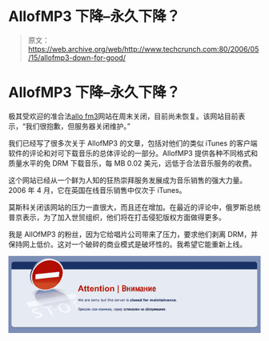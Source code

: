 # AllofMP3 下降–永久下降？

> 原文：<https://web.archive.org/web/http://www.techcrunch.com:80/2006/05/15/allofmp3-down-for-good/>

# AllofMP3 下降–永久下降？

 [](https://web.archive.org/web/20220906073616/http://www.allofmp3.com/) 极其受欢迎的准合法[allo fm3](https://web.archive.org/web/20220906073616/http://www.allofmp3.com/)网站在周末关闭，目前尚未恢复。该网站目前表示，“我们很抱歉，但服务器关闭维护。”

我们已经写了很多次关于 AllofMP3 的文章，包括对他们的类似 iTunes 的客户端软件的评论和对可下载音乐的总体评论的一部分。AllofMP3 提供各种不同格式和质量水平的免 DRM 下载音乐，每 MB 0.02 美元，远低于合法音乐服务的收费。

这个网站已经从一个鲜为人知的狂热崇拜服务发展成为音乐销售的强大力量。2006 年 4 月，它在英国在线音乐销售中仅次于 iTunes。

莫斯科关闭该网站的压力一直很大，而且还在增加。在最近的评论中，俄罗斯总统普京表示，为了加入世贸组织，他们将在打击侵犯版权方面做得更多。

我是 AllOfMP3 的粉丝，因为它给唱片公司带来了压力，要求他们剥离 DRM，并保持网上低价。这对一个破碎的商业模式是破坏性的。我希望它能重新上线。

![](img/c541b22f92b85f88480f6a07fa6f1fb9.png)